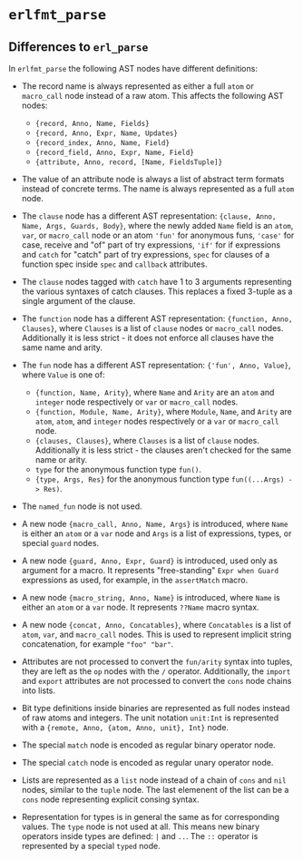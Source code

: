 # `erlfmt_parse`

## Differences to `erl_parse`

In `erlfmt_parse` the following AST nodes have different definitions:

* The record name is always represented as either a full `atom` or `macro_call`
  node instead of a raw atom. This affects the following AST nodes:
  * `{record, Anno, Name, Fields}`
  * `{record, Anno, Expr, Name, Updates}`
  * `{record_index, Anno, Name, Field}`
  * `{record_field, Anno, Expr, Name, Field}`
  * `{attribute, Anno, record, [Name, FieldsTuple]}`

* The value of an attribute node is always a list of abstract term formats
  instead of concrete terms. The name is always represented as a full `atom` node.

* The `clause` node has a different AST representation:
  `{clause, Anno, Name, Args, Guards, Body}`, where the newly added `Name` field
  is an `atom`, `var`, or `macro_call` node or an atom `'fun'` for anonymous funs,
  `'case'` for case, receive and "of" part of try expressions,
  `'if'` for if expressions and `catch` for "catch" part of try expressions,
  `spec` for clauses of a function spec inside `spec` and `callback` attributes.

* The `clause` nodes tagged with `catch` have 1 to 3 arguments representing
  the various syntaxes of catch clauses. This replaces a fixed 3-tuple as a single
  argument of the clause.

* The `function` node has a different AST representation:
  `{function, Anno, Clauses}`, where `Clauses` is a list of `clause` nodes
  or `macro_call` nodes. Additionally it is less strict - it does not enforce
  all clauses have the same name and arity.

* The `fun` node has a different AST representation:
  `{'fun', Anno, Value}`, where `Value` is one of:
  * `{function, Name, Arity}`, where `Name` and `Arity` are an `atom` and
    `integer` node respectively or `var` or `macro_call` nodes.
  * `{function, Module, Name, Arity}`, where `Module`, `Name`, and `Arity`
    are `atom`, `atom`, and `integer` nodes respectively or a `var` or `macro_call` node.
  * `{clauses, Clauses}`, where `Clauses` is a list of `clause` nodes.
    Additionally it is less strict - the clauses aren't checked for the same
    name or arity.
  * `type` for the anonymous function type `fun()`.
  * `{type, Args, Res}` for the anonymous function type `fun((...Args) -> Res)`.

* The `named_fun` node is not used.

* A new node `{macro_call, Anno, Name, Args}` is introduced, where `Name` is
  either an `atom` or a `var` node and `Args` is a list of expressions, types,
  or special `guard` nodes.

* A new node `{guard, Anno, Expr, Guard}` is introduced, used only as argument
  for a macro. It represents "free-standing" `Expr when Guard` expressions as used,
  for example, in the `assertMatch` macro.

* A new node `{macro_string, Anno, Name}` is introduced, where `Name` is either
  an `atom` or a `var` node. It represents `??Name` macro syntax.

* A new node `{concat, Anno, Concatables}`, where `Concatables` is a list of
  `atom`, `var`, and `macro_call` nodes. This is used to represent implicit
  string concatenation, for example `"foo" "bar"`.

* Attributes are not processed to convert the `fun/arity` syntax into tuples,
  they are left as the `op` nodes with the `/` operator. Additionally, the
  `import` and `export` attributes are not processed to convert the `cons` node
  chains into lists.

* Bit type definitions inside binaries are represented as full nodes instead
  of raw atoms and integers. The unit notation `unit:Int` is represented with
  a `{remote, Anno, {atom, Anno, unit}, Int}` node.

* The special `match` node is encoded as regular binary operator node.

* The special `catch` node is encoded as regular unary operator node.

* Lists are represented as a `list` node instead of a chain of `cons` and `nil` nodes,
  similar to the `tuple` node. The last elemenent of the list can be a `cons` node
  representing explicit consing syntax.

* Representation for types is in general the same as for corresponding values.
  The `type` node is not used at all. This means new binary operators inside types
  are defined: `|` and `..`. The `::` operator is represented by a special `typed` node.
